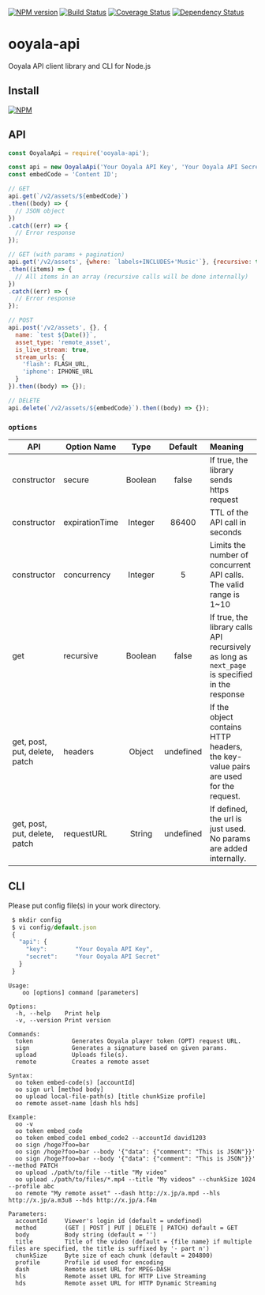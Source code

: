 [![NPM version](https://badge.fury.io/js/ooyala-api.png)](https://badge.fury.io/js/ooyala-api)
[![Build Status](https://travis-ci.org/kuu/ooyala-api.svg?branch=master)](https://travis-ci.org/kuu/ooyala-api)
[![Coverage Status](https://coveralls.io/repos/kuu/ooyala-api/badge.png?branch=master)](https://coveralls.io/r/kuu/ooyala-api?branch=master)
[![Dependency Status](https://gemnasium.com/kuu/ooyala-api.png)](https://gemnasium.com/kuu/ooyala-api)

# ooyala-api

Ooyala API client library and CLI for Node.js

## Install
[![NPM](https://nodei.co/npm/ooyala-api.png?mini=true)](https://nodei.co/npm/ooyala-api/)

## API
```js
const OoyalaApi = require('ooyala-api');

const api = new OoyalaApi('Your Ooyala API Key', 'Your Ooyala API Secret', {concurrency: 6});
const embedCode = 'Content ID';

// GET
api.get(`/v2/assets/${embedCode}`)
.then((body) => {
  // JSON object
})
.catch((err) => {
  // Error response
});

// GET (with params + pagination)
api.get('/v2/assets', {where: `labels+INCLUDES+'Music'`}, {recursive: true})
.then((items) => {
  // All items in an array (recursive calls will be done internally)
})
.catch((err) => {
  // Error response
});

// POST
api.post('/v2/assets', {}, {
  name: `test ${Date()}`,
  asset_type: 'remote_asset',
  is_live_stream: true,
  stream_urls: {
    'flash': FLASH_URL,
    'iphone': IPHONE_URL
  }
}).then((body) => {});

// DELETE
api.delete(`/v2/assets/${embedCode}`).then((body) => {});
```

### `options`
| API         | Option Name    | Type    | Default | Meaning                                  |
| ----------- | -------------- |:-------:|:-------:| :----------------------------------------|
| constructor | secure         | Boolean | false   | If true, the library sends https request |
| constructor | expirationTime | Integer | 86400   | TTL of the API call in seconds           |
| constructor | concurrency    | Integer | 5       | Limits the number of concurrent API calls. The valid range is 1~10 |
| get         | recursive      | Boolean | false   | If true, the library calls API recursively as long as  `next_page` is specified in the response |
| get, post, put, delete, patch | headers      | Object | undefined   | If the object contains HTTP headers, the key-value pairs are used for the request. |
| get, post, put, delete, patch | requestURL      | String | undefined   | If defined, the url is just used. No params are added internally. |

## CLI
Please put config file(s) in your work directory.
```js
 $ mkdir config
 $ vi config/default.json
 {
   "api": {
     "key":        "Your Ooyala API Key",
     "secret":     "Your Ooyala API Secret"
   }
 }
```

```
Usage:
    oo [options] command [parameters]

Options:
  -h, --help    Print help
  -v, --version Print version

Commands:
  token           Generates Ooyala player token (OPT) request URL.
  sign            Generates a signature based on given params.
  upload          Uploads file(s).
  remote          Creates a remote asset

Syntax:
  oo token embed-code(s) [accountId]
  oo sign url [method body]
  oo upload local-file-path(s) [title chunkSize profile]
  oo remote asset-name [dash hls hds]

Example:
  oo -v
  oo token embed_code
  oo token embed_code1 embed_code2 --accountId david1203
  oo sign /hoge?foo=bar
  oo sign /hoge?foo=bar --body '{"data": {"comment": "This is JSON"}}'
  oo sign /hoge?foo=bar --body '{"data": {"comment": "This is JSON"}}' --method PATCH
  oo upload ./path/to/file --title "My video"
  oo upload ./path/to/files/*.mp4 --title "My videos" --chunkSize 1024 --profile abc
  oo remote "My remote asset" --dash http://x.jp/a.mpd --hls http://x.jp/a.m3u8 --hds http://x.jp/a.f4m

Parameters:
  accountId     Viewer's login id (default = undefined)
  method        (GET | POST | PUT | DELETE | PATCH) default = GET
  body          Body string (default = '')
  title         Title of the video (default = {file name} if multiple files are specified, the title is suffixed by '- part n')
  chunkSize     Byte size of each chunk (default = 204800)
  profile       Profile id used for encoding
  dash          Remote asset URL for MPEG-DASH
  hls           Remote asset URL for HTTP Live Streaming
  hds           Remote asset URL for HTTP Dynamic Streaming

```
